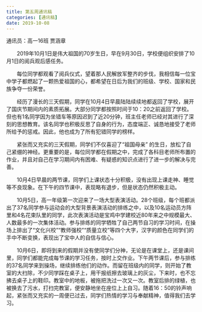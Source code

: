 ```yaml
---
title: 第五周通讯稿
categories: [通讯稿]
date: 2019-10-08
---
```


通讯员：高一16班 贾涵章

　　2019年10月1日是伟大祖国的70岁生日，早在9月30日，学校便组织安排了10月1日的阅兵观后感任务。

　　每位同学都观看了阅兵仪式，望着那人民解放军整齐的步伐，我相信每一位宝中学子都燃起了一颗热爱祖国的心，都希望在日后为我们的班级、学校、国家和民族争夺一份荣誉。

　　经历了漫长的三天假期，同学在10月4日早晨陆陆续续地都返回了学校，展开了国庆节期间内的素质拓展。大部分同学都按照时间于10：20之前返回了学校。但也有1名同学因为坐错车等原因迟到了近20分钟，班主任老师已经对其进行了深刻的思想教育。该名同学也积极反思了自身的行为，态度端正、诚恳地接受了老师所给予的惩戒。因此，他也成为了所有犯错同学的榜样。

　　紧张而又充实的三天假期，同学们不仅喜迎了“祖国母亲” 的生日，放松了自己紧绷的神经。更重要的是，每位同学都在假期之中，完成了各科目老师所布置的作业，并且对自己在学习期间内有困难、有疑惑的知识点进行了进一步的解决与完善。

　　10月4日早晨的两节课，同学们上课状态十分积极，没有出现上课走神、睡觉等不良现象。在下午的四节课中，表现略有退步，但是状态仍然积极主动。

　　10月5日，高一年级第一次迎来了一场大型表演活动。28个班级，每个班都派出了37名同学参与运动会的大型背景表演活动的排练之中，以及10名运动员方阵里和4名花束队里的同学，此次表演活动是宝鸡中学建校近80年来之中规模最大、人数最多的一次集体活动。参与排练的同学牺牲了自己两节自习的学习时间，在操场上排出了“文化兴校”“教师强校”“质量立校”等四个大字，汉字的颜色在同学们的手中不断变换，表现出了宝中人的自信与信心。

　　10月6日，即将到来的假期并没有使同学们分神，无论是在课堂上，还是课间里，同学们都能完成每节课的学习任务，按时上交作业。下午两节课后，参与排练的37名同学来到操场，继续排练他们的动作。而留在班级内的同学，则开始了教室的大扫除，不少同学踩在桌子上，用干报纸擦去玻璃上的灰尘，下来时，也不忘拂去桌子上的鞋印。教室中的地板，被拖把洗过一次又一次。教室后排的绿植，也被换去了污水，打扫完教室，便安静地坐在座位上上自习。随着16：50的铃声响起，紧张而又充实的一周便已过去，同学们热情的学习与奉献精神，值得我们去学习。
